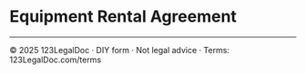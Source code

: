 # Equipment Rental Agreement

---

© 2025 123LegalDoc · DIY form · Not legal advice · Terms: 123LegalDoc.com/terms
